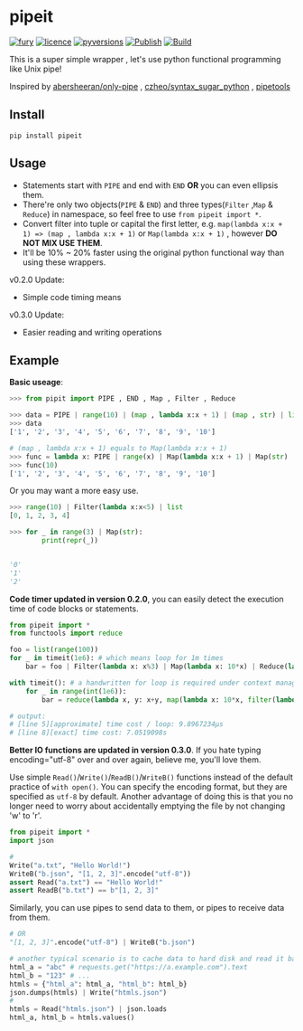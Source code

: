 # pipeit
[![fury](https://badge.fury.io/py/pipeit.svg)](https://badge.fury.io/py/pipeit)
[![licence](https://img.shields.io/github/license/GoodManWEN/pipeit)](https://github.com/GoodManWEN/pipeit/blob/master/LICENSE)
[![pyversions](https://img.shields.io/pypi/pyversions/pipeit.svg)](https://pypi.org/project/pipeit/)
[![Publish](https://github.com/GoodManWEN/pipeit/workflows/Publish/badge.svg)](https://github.com/GoodManWEN/pipeit/actions?query=workflow:Publish)
[![Build](https://github.com/GoodManWEN/pipeit/workflows/Build/badge.svg)](https://github.com/GoodManWEN/pipeit/actions?query=workflow:Build)

This is a super simple wrapper , let's use python functional programming like Unix pipe!

Inspired by [abersheeran/only-pipe](https://github.com/abersheeran/only-pipe) , [czheo/syntax_sugar_python](https://github.com/czheo/syntax_sugar_python) , [pipetools](https://pypi.org/project/pipetools/)

## Install

    pip install pipeit

## Usage
- Statements start with `PIPE` and end with `END` **OR** you can even ellipsis them.
- There're only two objects(`PIPE` & `END`) and three types(`Filter` ,`Map` & `Reduce`) in namespace, so feel free to use `from pipeit import *`.
- Convert filter into tuple or capital the first letter, e.g. `map(lambda x:x + 1) => (map , lambda x:x + 1)` or `Map(lambda x:x + 1)` , however **DO NOT MIX USE THEM**.
- It'll be 10% ~ 20% faster using the original python functional way than using these wrappers.

v0.2.0 Update:
- Simple code timing means

v0.3.0 Update:
- Easier reading and writing operations

## Example
**Basic useage**: 
```Python
>>> from pipit import PIPE , END , Map , Filter , Reduce

>>> data = PIPE | range(10) | (map , lambda x:x + 1) | (map , str) | list | END
>>> data
['1', '2', '3', '4', '5', '6', '7', '8', '9', '10']

# (map , lambda x:x + 1) equals to Map(lambda x:x + 1)
>>> func = lambda x: PIPE | range(x) | Map(lambda x:x + 1) | Map(str) | list | END
>>> func(10)
['1', '2', '3', '4', '5', '6', '7', '8', '9', '10']
```

Or you may want a more easy use.
```Python
>>> range(10) | Filter(lambda x:x<5) | list
[0, 1, 2, 3, 4]

>>> for _ in range(3) | Map(str):
        print(repr(_))


'0'
'1'
'2'
```

**Code timer updated in version 0.2.0**, you can easily detect the execution time of code blocks or statements.
```Python
from pipeit import *
from functools import reduce

foo = list(range(100))
for _ in timeit(1e6): # which means loop for 1m times
    bar = foo | Filter(lambda x: x%3) | Map(lambda x: 10*x) | Reduce(lambda x, y: x+y) | int

with timeit(): # a handwritten for loop is required under context manager mode
    for _ in range(int(1e6)):
        bar = reduce(lambda x, y: x+y, map(lambda x: 10*x, filter(lambda x: x%3, foo)))

# output: 
# [line 5][approximate] time cost / loop: 9.8967234μs
# [line 8][exact] time cost: 7.0519098s 
```

**Better IO functions are updated in version 0.3.0**. If you hate typing encoding="utf-8" over and over again, believe me, you'll love them.

Use simple `Read()`/`Write()`/`ReadB()`/`WriteB()` functions instead of the default practice of `with open()`. You can specify the encoding format, but they are specified as `utf-8` by default. Another advantage of doing this is that you no longer need to worry about accidentally emptying the file by not changing 'w' to 'r'.

```Python
from pipeit import *
import json

# 
Write("a.txt", "Hello World!")
WriteB("b.json", "[1, 2, 3]".encode("utf-8"))
assert Read("a.txt") == "Hello World!"
assert ReadB("b.txt") == b"[1, 2, 3]"
```
Similarly, you can use pipes to send data to them, or pipes to receive data from them.
```Python
# OR
"[1, 2, 3]".encode("utf-8") | WriteB("b.json")

# another typical scenario is to cache data to hard disk and read it back again
html_a = "abc" # requests.get("https://a.example.com").text
html_b = "123" # ...
htmls = {"html_a": html_a, "html_b": html_b}
json.dumps(htmls) | Write("htmls.json")
# 
htmls = Read("htmls.json") | json.loads
html_a, html_b = htmls.values()
```
